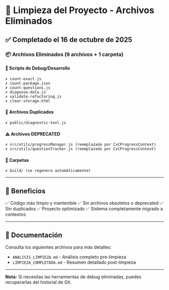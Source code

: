 # 🧹 Limpieza del Proyecto - Archivos Eliminados

## ✅ Completado el 16 de octubre de 2025

### 📦 Archivos Eliminados (9 archivos + 1 carpeta)

#### 🔧 Scripts de Debug/Desarrollo
```
✗ count-exact.js
✗ count-package.json  
✗ count-questions.js
✗ diagnose-data.js
✗ validate-refactoring.js
✗ clear-storage.html
```

#### 📄 Archivos Duplicados
```
✗ public/diagnostic-tool.js
```

#### ⚠️ Archivos DEPRECATED
```
✗ src/utils/progressManager.js (reemplazado por CxCProgressContext)
✗ src/utils/questionTracker.js (reemplazado por CxCProgressContext)
```

#### 📁 Carpetas
```
✗ build/ (se regenera automáticamente)
```

---

## 🎯 Beneficios

✅ Código más limpio y mantenible
✅ Sin archivos obsoletos o deprecated
✅ Sin duplicados
✅ Proyecto optimizado
✅ Sistema completamente migrado a contextos

---

## 📖 Documentación

Consulta los siguientes archivos para más detalles:
- `ANALISIS_LIMPIEZA.md` - Análisis completo pre-limpieza
- `LIMPIEZA_COMPLETADA.md` - Resumen detallado post-limpieza

---

**Nota:** Si necesitas las herramientas de debug eliminadas, puedes recuperarlas del historial de Git.
